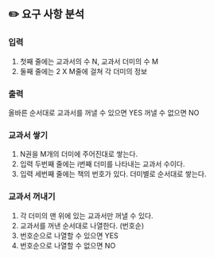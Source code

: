 ## ✏️ 요구 사항 분석

### 입력

1. 첫째 줄에는 교과서의 수 N, 교과서 더미의 수 M
2. 둘째 줄에는 2 X M줄에 걸쳐 각 더미의 정보

### 출력

올바른 순서대로 교과서를 꺼낼 수 있으면 YES
꺼낼 수 없으면 NO

### 교과서 쌓기

1. N권을 M개의 더미에 주어진대로 쌓는다.
2. 입력 두번째 줄에는 i번째 더미를 나타내는 교과서 수이다.
3. 입력 세번째 줄에는 책의 번호가 있다. 더미별로 순서대로 쌓는다.

### 교과서 꺼내기

1. 각 더미의 맨 위에 있는 교과서만 꺼낼 수 있다.
2. 교과서를 꺼낸 순서대로 나열한다. (번호순)
3. 번호순으로 나열할 수 있으면 YES
4. 번호순으로 나열할 수 없으면 NO
